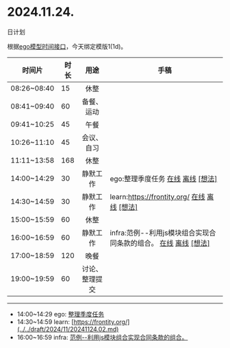 # 2024.11.24.
日计划

根据[ego模型时间接口](https://gitee.com/hyg/blog/blob/master/timeflow.md)，今天绑定模版1(1d)。

| 时间片 | 时长 | 用途 | 手稿 |
| --- | --- | :---: | --- |
| 08:26~08:40 | 15 | 休整 |  |
| 08:41~09:40 | 60 | 备餐、运动 |  |
| 09:41~10:25 | 45 | 午餐 |  |
| 10:26~11:10 | 45 | 会议、自习 |  |
| 11:11~13:58 | 168 | 休整 |  |
| 14:00~14:29 | 30 | 静默工作 | ego:整理季度任务 [在线](http://simp.ly/p/8t3vlk) [离线](../../draft/2024/11/20241124140000.md) <a href="mailto:huangyg@mars22.com?subject=关于2024.11.24.[ego:整理季度任务]任务&body=日期: 20241124%0D%0A序号: 5%0D%0A手稿:../../draft/2024/11/20241124140000.md%0D%0A---请勿修改邮件主题及以上内容 从下一行开始写您的想法---%0D%0A">[想法]</a> |
| 14:30~14:59 | 30 | 静默工作 | learn:https://frontity.org/ [在线](http://simp.ly/p/5k9gJy) [离线](../../draft/2024/11/20241124143000.md) <a href="mailto:huangyg@mars22.com?subject=关于2024.11.24.[learn:https://frontity.org/]任务&body=日期: 20241124%0D%0A序号: 6%0D%0A手稿:../../draft/2024/11/20241124143000.md%0D%0A---请勿修改邮件主题及以上内容 从下一行开始写您的想法---%0D%0A">[想法]</a> |
| 15:00~15:59 | 60 | 休整 |  |
| 16:00~16:59 | 60 | 静默工作 | infra:范例--利用js模块组合实现合同条款的组合。 [在线](http://simp.ly/p/4QDThK) [离线](../../draft/2024/11/20241124160000.md) <a href="mailto:huangyg@mars22.com?subject=关于2024.11.24.[infra:范例--利用js模块组合实现合同条款的组合。]任务&body=日期: 20241124%0D%0A序号: 8%0D%0A手稿:../../draft/2024/11/20241124160000.md%0D%0A---请勿修改邮件主题及以上内容 从下一行开始写您的想法---%0D%0A">[想法]</a> |
| 17:00~18:59 | 120 | 晚餐 |  |
| 19:00~19:59 | 60 | 讨论、整理提交 |  |

---

- 14:00~14:29	ego: [整理季度任务](../../draft/2024/11/20241124.01.md)
- 14:30~14:59	learn: [https://frontity.org/](../../draft/2024/11/20241124.02.md)
- 16:00~16:59	infra: [范例--利用js模块组合实现合同条款的组合。](../../draft/2024/11/20241124.03.md)
